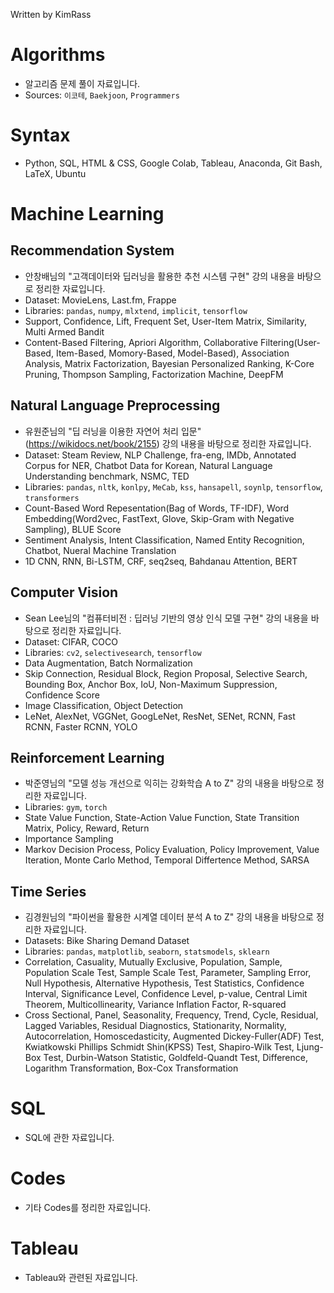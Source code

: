 Written by KimRass

# Algorithms
- 알고리즘 문제 풀이 자료입니다.
- Sources: `이코테`, `Baekjoon`, `Programmers`

# Syntax
- Python, SQL, HTML & CSS, Google Colab, Tableau, Anaconda, Git Bash, LaTeX, Ubuntu

# Machine Learning
## Recommendation System
- 안창배님의 "고객데이터와 딥러닝을 활용한 추천 시스템 구현" 강의 내용을 바탕으로 정리한 자료입니다.
- Dataset: MovieLens, Last.fm, Frappe
- Libraries: `pandas`, `numpy`, `mlxtend`, `implicit`, `tensorflow`
- Support, Confidence, Lift, Frequent Set, User-Item Matrix, Similarity, Multi Armed Bandit
- Content-Based Filtering, Apriori Algorithm, Collaborative Filtering(User-Based, Item-Based, Momory-Based, Model-Based), Association Analysis, Matrix Factorization, Bayesian Personalized Ranking, K-Core Pruning, Thompson Sampling, Factorization Machine, DeepFM
## Natural Language Preprocessing
- 유원준님의 "딥 러닝을 이용한 자연어 처리 입문"(https://wikidocs.net/book/2155) 강의 내용을 바탕으로 정리한 자료입니다.
- Dataset: Steam Review, NLP Challenge, fra-eng, IMDb, Annotated Corpus for NER, Chatbot Data for Korean, Natural Language Understanding benchmark, NSMC, TED
- Libraries: `pandas`, `nltk`, `konlpy`, `MeCab`, `kss`, `hansapell`, `soynlp`, `tensorflow`, `transformers`
- Count-Based Word Repesentation(Bag of Words, TF-IDF), Word Embedding(Word2vec, FastText, Glove, Skip-Gram with Negative Sampling), BLUE Score
- Sentiment Analysis, Intent Classification, Named Entity Recognition, Chatbot, Nueral Machine Translation
- 1D CNN, RNN, Bi-LSTM, CRF, seq2seq, Bahdanau Attention, BERT
## Computer Vision
- Sean Lee님의 "컴퓨터비전 : 딥러닝 기반의 영상 인식 모델 구현" 강의 내용을 바탕으로 정리한 자료입니다.
- Dataset: CIFAR, COCO
- Libraries: `cv2`, `selectivesearch`, `tensorflow`
- Data Augmentation, Batch Normalization
- Skip Connection, Residual Block, Region Proposal, Selective Search, Bounding Box, Anchor Box, IoU, Non-Maximum Suppression, Confidence Score
- Image Classification, Object Detection
- LeNet, AlexNet, VGGNet, GoogLeNet, ResNet, SENet, RCNN, Fast RCNN, Faster RCNN, YOLO
## Reinforcement Learning
- 박준영님의 "모델 성능 개선으로 익히는 강화학습 A to Z" 강의 내용을 바탕으로 정리한 자료입니다.
- Libraries: `gym`, `torch`
- State Value Function, State-Action Value Function, State Transition Matrix, Policy, Reward, Return
- Importance Sampling
- Markov Decision Process, Policy Evaluation, Policy Improvement, Value Iteration, Monte Carlo Method, Temporal Differtence Method, SARSA
## Time Series
- 김경원님의 "파이썬을 활용한 시계열 데이터 분석 A to Z" 강의 내용을 바탕으로 정리한 자료입니다.
- Datasets: Bike Sharing Demand Dataset
- Libraries: `pandas`, `matplotlib`, `seaborn`, `statsmodels`, `sklearn`
- Correlation, Casuality, Mutually Exclusive, Population, Sample, Population Scale Test, Sample Scale Test, Parameter, Sampling Error, Null Hypothesis, Alternative Hypothesis, Test Statistics, Confidence Interval, Significance Level, Confidence Level, p-value, Central Limit Theorem, Multicollinearity, Variance Inflation Factor, R-squared
- Cross Sectional, Panel, Seasonality, Frequency, Trend, Cycle, Residual, Lagged Variables, Residual Diagnostics, Stationarity, Normality, Autocorrelation, Homoscedasticity, Augmented Dickey-Fuller(ADF) Test, Kwiatkowski Phillips Schmidt Shin(KPSS) Test, Shapiro-Wilk Test, Ljung-Box Test, Durbin-Watson Statistic, Goldfeld-Quandt Test, Difference, Logarithm Transformation, Box-Cox Transformation

# SQL
- SQL에 관한 자료입니다.

# Codes
- 기타 Codes를 정리한 자료입니다.

# Tableau
- Tableau와 관련된 자료입니다.